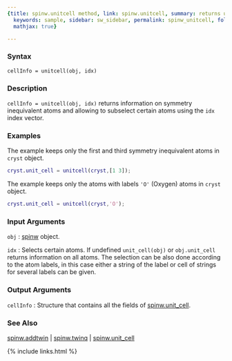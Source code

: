 ```yaml
---
{title: spinw.unitcell method, link: spinw.unitcell, summary: returns unit cell data,
  keywords: sample, sidebar: sw_sidebar, permalink: spinw_unitcell, folder: spinw,
  mathjax: true}

---
```

  
### Syntax
  
`cellInfo = unitcell(obj, idx)`
  
### Description
  
`cellInfo = unitcell(obj, idx)` returns information on symmetry
inequivalent atoms and allowing to subselect certain atoms using the
`idx` index vector.
  
### Examples
  
The example keeps only the first and third symmetry inequivalent atoms in
`cryst` object.
```matlab
cryst.unit_cell = unitcell(cryst,[1 3]);
```
The example keeps only the atoms with labels `'O'` (Oxygen) atoms in
`cryst` object.
```matlab
cryst.unit_cell = unitcell(cryst,'O');
```
  
### Input Arguments
  
`obj`
: [spinw](spinw) object.
  
`idx`
: Selects certain atoms. If undefined `unit_cell(obj)` or
     `obj.unit_cell` returns information on all atoms. The selection
     can be also done according to the atom labels, in this case
     either a string of the label or cell of strings for several
     labels can be given.
  
### Output Arguments
  
`cellInfo`
: Structure that contains all the fields of [spinw.unit_cell](spinw_unit_cell).
  
### See Also
  
[spinw.addtwin](spinw_addtwin) \| [spinw.twinq](spinw_twinq) \| [spinw.unit_cell](spinw_unit_cell)
 

{% include links.html %}
